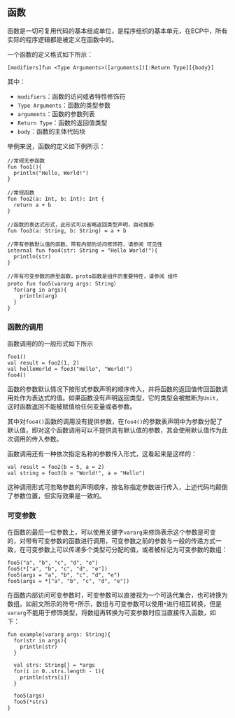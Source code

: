 ## 函数

函数是一切可复用代码的基本组成单位，是程序组织的基本单元，在ECP中，所有实际的程序逻辑都是被定义在函数中的。

一个函数的定义格式如下所示：

```ecs
[modifiers]fun <Type Arguments>([arguments])[:Return Type][{body}]
```

其中：

- `modifiers`：函数的访问或者特性修饰符
- `Type Arguments`：函数的类型参数
- `arguments`：函数的参数列表
- `Return Type`：函数的返回值类型
- `body`：函数的主体代码块

举例来说，函数的定义如下例所示：

```ecs
//常规无参函数
fun foo1(){
  println("Hello, World!")
}

//常规函数
fun foo2(a: Int, b: Int): Int {
  return a + b
}

//函数的表达式形式，此形式可以省略返回类型声明，自动推断
fun foo3(a: String, b: String) = a + b

//带有参数默认值的函数，带有内部的访问修饰符，请参阅 可见性
internal fun foo4(str: String = "Hello World!"){
  println(str)
}

//带有可变参数的原型函数，proto函数是组件的重要特性，请参阅 组件
proto fun foo5(vararg args: String）
  for(arg in args){
    println(arg)
  }
}
```

### 函数的调用

函数调用的的一般形式如下所示

```ecs
foo1()
val result = foo2(1, 2)
val helloWorld = foo3("Hello", "World!")
foo4()
```

函数的参数默认情况下按形式参数声明的顺序传入，并将函数的返回值传回函数调用处作为表达式的值。如果函数没有声明返回类型，它的类型会被推断为`Unit`，这时函数返回不能被赋值给任何变量或者参数。

其中对`foo4()`函数的调用没有提供参数，在`foo4()`的参数表声明中为参数分配了默认值，即对这个函数调用可以不提供具有默认值的参数，其会使用默认值作为此次调用的传入参数。

函数调用还有一种依次指定名称的参数传入形式，这看起来是这样的：

```ecs
val result = foo2(b = 5, a = 2)
val string = foo3(b = "World!", a = "Hello")
```

这种调用形式可忽略参数的声明顺序，按名称指定参数进行传入，上述代码均颠倒了参数位置，但实际效果是一致的。

### 可变参数

在函数的最后一位参数上，可以使用关键字`vararg`来修饰表示这个参数是可变的，对带有可变参数的函数进行调用，可变参数之前的参数与一般的传递方式一致，在可变参数上可以传递多个类型可分配的值，或者被标记为可变参数的数组：

```ecs
foo5("a", "b", "c", "d", "e")
foo5(*["a", "b", "c", "d", "e"])
foo5(args = "a", "b", "c", "d", "e")
foo5(args = *["a", "b", "c", "d", "e"])
```

在函数内部访问可变参数时，可变参数可以直接视为一个可迭代集合，也可转换为数组。如前文所示的符号`*`所示，数组与可变参数可以使用`*`进行相互转换，但是`vararg`不能用于修饰类型，将数组再转换为可变参数时应当直接传入函数，如下：

```ecs
fun example(vararg args: String){
  for(str in args){
    println(str)
  }
  
  val strs: String[] = *args
  for(i in 0..strs.length - 1){
    println(strs[i])
  }
  
  foo5(args)
  foo5(*strs)
}
```
